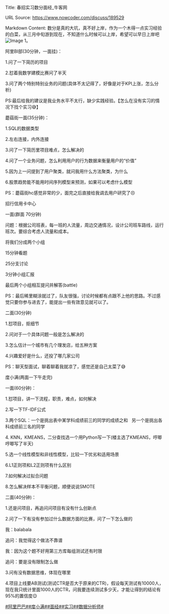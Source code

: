 Title: 春招实习数分面经_牛客网

URL Source: https://www.nowcoder.com/discuss/189529

Markdown Content:
数分是真的大坑，真不好上岸，作为一个木得一点实习经验的白菜，从三月中旬游到现在，不知道什么时候可以上岸，希望可以早日上岸吧![Image 1](https://uploadfiles.nowcoder.com/images/20191019/6658561_1571455041360_4A47A0DB6E60853DEDFCFDF08A5CA249)。

阿里BI部(30分钟，一面挂)：

1.问了一下简历的项目

2.怼着我数学建模比赛问了半天

3.问了两个特别特别业务的问题(具体不太记得了，好像是对于KPI上涨，怎么分析)

PS:最后给我的建议是我业务水平不太行，缺少实践经验。【怎么在没有实习的情况下找个实习😅】

蘑菇街一面(35分钟)：

1.SQL的数据类型

2.左右连接，内外连接

3.问了一下简历里项目难点，怎么解决的

4.问了一个业务问题，怎么利用用户的行为数据来衡量用户的“价值”

5.因为上一问提到了用户聚类，就问我用什么方法聚类，为什么

6.股票趋势能不能用时间序列模型来预测，如果可以考虑什么模型

PS：蘑菇街hc感觉非常的少，面完之后直接给我调去用户研究了😣

招行信用卡中心

一面(群面 70分钟)

问题：根据公司班表，每一班的人流量，周边交通情况，设计公司班车路线，运行班次。要综合考虑人流量和成本。

将我们分成两个小组

15分钟看题

25分支讨论

3分钟小组汇报

最后两个小组相互提问并解答(battle)

PS：最后稀里糊涂就过了，队友很强，讨论时候都有点跟不上他的思路。不过感觉只要你参与进去了，能提出一些有效意见就可以了。

二面(30分钟)

1.怼项目，抠细节

2.问对于一个具体问题一般是怎么解决的

3.怎么估计一个城市有几个理发店，给五种方案

4.兴趣爱好是什么，还投了哪几家公司

PS：聊天型面试，聊着聊着我就凉了，感觉还是自己太菜了😅

度小满(两面一下午走完)

一面(60分钟)：

1.怼项目，讲一下流程，职责，难点，如何解决

2.写一下TF-IDF公式

3.两个SQL：一个是挑出表中某学科成绩前三的同学的成绩之和   另一个是挑出各科成绩前三名的同学

4\. KNN，KMEANS，二分查找选一个用Python写一下(楼主选了KMEANS，哼唧哼唧写了半天)

5.选一个线性模型和非线性模型，比较一下优劣和适用场景

6.L1正则项和L2正则项有什么区别

7.如何解决过拟合问题

8.怎么解决样本不平衡问题，顺便说说SMOTE

二面(40分钟)：

1.还是问项目，再追问问项目有没有什么创新点

2.问了一下有没有参加过什么数据方面的比赛，问了一下怎么做的

我：balabala

追问：我觉得这个做法不靠谱

我：因为这个题不好用第三方库每组测试还有时限

追问：要是没有限制怎么做

3.问有没有数据思维，体现在哪里

4.项目上线要AB测试(测试CTR是否大于原来的CTR)，假设每天测试有10000人，现在我只统计里面1000人的CTR，问我要连续测试多少天，才能让得到的结论有95%的置信度😌

[#阿里巴巴#](https://www.nowcoder.com/enterprise/134/discussion)[#度小满#](https://www.nowcoder.com/enterprise/1059/discussion)[#面经#](https://www.nowcoder.com/creation/subject/928d551be73f40db82c0ed83286c8783)[#实习#](https://www.nowcoder.com/creation/subject/7ed2b413c8e64f9da9e460af91f577de)[#数据分析师#](https://www.nowcoder.com/creation/subject/01c36d45d5434070a57aeb966397602d)
